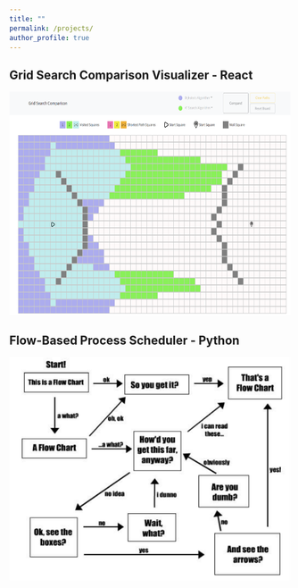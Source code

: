 ```yaml
---
title: ""
permalink: /projects/
author_profile: true
---
```



## Grid Search Comparison Visualizer - React

[<img alt="[https://github.com/heretate/grid-search-comparison/]" width="700px" height="400px" src="../assets/images/grid-search-comparison.png" />](https://github.com/heretate/grid-search-comparison/)

## Flow-Based Process Scheduler - Python

[<img alt="[https://github.com/heretate/FBPScheduler]" width="700px" height="400px" src="../assets/images/flow-based-chart.png" />](https://github.com/heretate/FBPScheduler/)